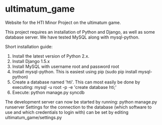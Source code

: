 ultimatum_game
==============

Website for the HTI Minor Project on the ultimatum game.

This project requires an installation of Python and Django, as well as some database server. We have tested MySQL along with mysql-python.

Short installation guide:

1. Install the latest version of Python 2.x.
2. Install Django 1.5.x
3. Install MySQL with username root and password root
4. Install mysql-python. This is easiest using pip (sudo pip install mysql-python)
5. Create a database named 'hti'. This can most easily be done by executing: mysql -u root -p -e 'create database hti;'
6. Execute: python manage.py syncdb

The development server can now be started by running: python manage.py runserver
Settings for the connection to the database (which software to use and which credentials to login with) can be set by editing ultimatum_game/settings.py
